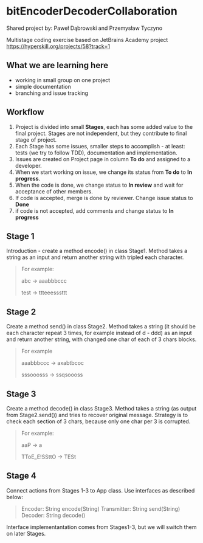 # bitEncoderDecoderCollaboration 

Shared project by: Paweł Dąbrowski and Przemysław Tyczyno

Multistage coding exercise based on JetBrains Academy project https://hyperskill.org/projects/58?track=1

## What we are learning here
<ul>
<li>working in small group on one project</li>
<li>simple documentation</li>
<li>branching and issue tracking</li>
</ul>

## Workflow
<ol>
<li>Project is divided into small <strong>Stages</strong>, each has some added value to the final project. Stages are not independent, but they contribute to final stage of project.</li>
<li>Each Stage has some issues, smaller steps to accomplish - at least: tests (we try to follow TDD), documentation and implementation.</li>
<li>Issues are created on Project page in column <strong>To do</strong> and assigned to a developer.</li>
<li>When we start working on issue, we change its status from <strong>To do</strong> to <strong>In progress</strong>.</li>
<li>When the code is done, we change status to <strong>In review</strong> and wait for acceptance of other members.</li>
<li>If code is accepted, merge is done by reviewer. Change issue status to <strong>Done</strong></li>
<li>if code is not accepted, add comments and change status to <strong>In progress</strong></li>
</ol>

## Stage 1
Introduction - create a method encode() in class Stage1. Method takes a string as an input and return another string with tripled each character.

> For example:
>
> abc -> aaabbbccc
>
> test -> ttteeesssttt

## Stage 2

Create a method send() in class Stage2. Method takes a string (it should be each character repeat 3 times, for example 
instead of d - ddd) as an input and return another string, with changed one char of each of 3 chars blocks.
>For example
>
>aaabbbccc -> axabtbcoc
>
>sssooosss -> ssqsoooss

## Stage 3

Create a method decode() in class Stage3. Method takes a string (as output from Stage2.send()) and tries to recover original message. Strategy is to check each section of 3 chars, because only one char per 3 is corrupted.

>For example:
>
>aaP -> a
>
>TToE_E!SSttO -> TESt

## Stage 4

Connect actions from Stages 1-3 to App class. Use interfaces as described below:

> Encoder: String encode(String)
> Transmitter: String send(String)
> Decoder: String decode()

Interface implementantation comes from Stages1-3, but we will switch them on later Stages.